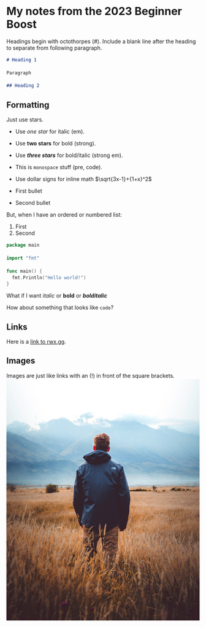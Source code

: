 # My notes from the 2023 Beginner Boost

Headings begin with octothorpes (#). Include a blank line after the heading to separate from following paragraph.

```md
# Heading 1

Paragraph

## Heading 2

```

## Formatting

Just use stars.

* Use *one star* for italic (em).
* Use **two stars** for bold (strong).
* Use ***three stars*** for bold/italic (strong em).
* This is `monospace` stuff (pre, code).
* Use dollar signs for inline math $\sqrt{3x-1}+{1+x}^2$

* First bullet
* Second bullet

But, when I have an ordered or numbered list:

1. First
2. Second

```go
package main

import "fmt"

func main() {
  fmt.Println("Hello world!")
}
```

What if I want *italic* or **bold** or ***bolditalic***

How about something that looks like `code`?

## Links

Here is a [link to rwx.gg](https://rwx.gg).

## Images
Images are just like links with an (!) in front of the square brackets.
![photo](lachlan-dempsey-6VPEOdpFNAs-unsplash.jpg)